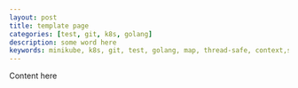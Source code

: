 ```yaml
---
layout: post
title: template page
categories: [test, git, k8s, golang]
description: some word here
keywords: minikube, k8s, git, test, golang, map, thread-safe, context,state-machine,逃逸分析,AST,goroutine,g0,scheduler,string
---
```


Content here
